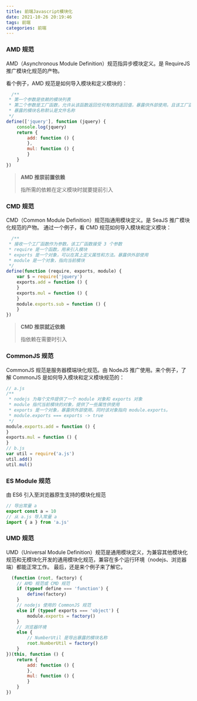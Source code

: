```yaml
---
title: 前端Javascript模块化
date: 2021-10-26 20:19:46
tags: 前端
categories: 前端
---
```


### AMD 规范

AMD（Asynchronous Module Definition）规范指异步模块定义。是 RequireJS 推广模块化规范的产物。

看个例子，AMD 规范是如何导入模块和定义模块的：

```javascript
  /**
 * 第一个参数是依赖的模块列表
 * 第二个参数是工厂函数，允许从该函数返回任何有效的返回值，暴露供外部使用。且该工厂函数的参数列表对应依赖的模块列表
 * 暴露的模块名称默认是文件名称
 */
define(['jquery'], function (jquery) {
    console.log(jquery)
    return {
        add: function () {
        },
        mul: function () {
        }
    }
})
 ```

> **AMD 推崇前置依赖**
>
> 指所需的依赖在定义模块时就要提前引入

### CMD 规范

CMD（Common Module Definition）规范指通用模块定义。是 SeaJS 推广模块化规范的产物。 通过一个例子，看 CMD 规范如何导入模块和定义模块：

```javascript
  /**
 * 接收一个工厂函数作为参数。该工厂函数接受 3 个参数
 * require 是一个函数，用来引入模块
 * exports 是一个对象，可以在其上定义属性和方法。暴露供外部使用
 * module 是一个对象，指向当前模块
 */
define(function (require, exports, module) {
    var $ = require('jquery')
    exports.add = function () {
    }
    exports.mul = function () {
    }
    module.exports.sub = function () {
    }
})
```

> **CMD 推崇就近依赖**
>
> 指依赖在需要时引入

### CommonJS 规范

CommonJS 规范是服务器模端块化规范。由 NodeJS 推广使用。来个例子，了解 CommonJS 是如何导入模块和定义模块规范的：

```javascript
// a.js
/**
 * nodejs 为每个文件提供了一个 module 对象和 exports 对象
 * module 指代当前模块的对象，提供了一些属性供使用
 * exports 是一个对象，暴露供外部使用。同时该对象指向 module.exports。
 * module.exports === exports -> true
 */
module.exports.add = function () {
}
exports.mul = function () {
}
// b.js
var util = require('a.js')
util.add()
util.mul()
```

### ES Module 规范

由 ES6 引入至浏览器原生支持的模块化规范

```javascript
// 导出常量 a
export const a = 10
// 从 a.js 导入常量 a 
import { a } from 'a.js'
```

### UMD 规范

UMD（Universal Module Definition）规范是通用模块定义，为兼容其他模块化规范和无模块化开发的通用模块化规范，兼容在多个运行环境（nodejs、浏览器端）都能正常工作。
最后，还是来个例子来了解它。

```javascript
  (function (root, factory) {
    // AMD 规范或 CMD 规范
    if (typeof define === 'function') {
        define(factory)
    }
    // nodejs 使用的 CommonJS 规范
    else if (typeof exports === 'object') { 
        module.exports = factory()
    }
    // 浏览器环境
    else {
        // NumberUtil 是导出暴露的模块名称
        root.NumberUtil = factory()
    }
})(this, function () {
    return {
        add: function () {
        },
        mul: function () {
        }
    }
})
```

  

  

